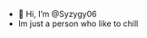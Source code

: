- 👋 Hi, I’m @Syzygy06
- Im just a person who like to chill
<!---
Syzygy06/Syzygy06 is a ✨ special ✨ repository because its `README.md` (this file) appears on your GitHub profile.
You can click the Preview link to take a look at your changes.
--->
